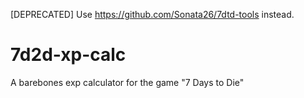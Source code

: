 [DEPRECATED]
Use https://github.com/Sonata26/7dtd-tools instead.

# 7d2d-xp-calc
A barebones exp calculator for the game "7 Days to Die"
